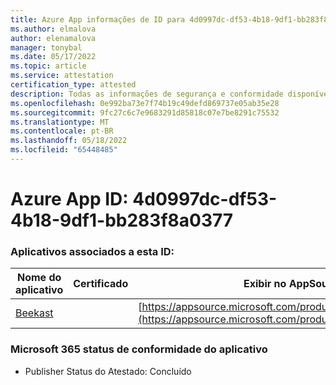 ```yaml
---
title: Azure App informações de ID para 4d0997dc-df53-4b18-9df1-bb283f8a0377
ms.author: elmalova
author: elenamalova
manager: tonybal
ms.date: 05/17/2022
ms.topic: article
ms.service: attestation
certification_type: attested
description: Todas as informações de segurança e conformidade disponíveis para 4d0997dc-df53-4b18-9df1-bb283f8a0377.
ms.openlocfilehash: 0e992ba73e7f74b19c49defd869737e05ab35e28
ms.sourcegitcommit: 9fc27c6c7e9683291d85818c07e7be8291c75532
ms.translationtype: MT
ms.contentlocale: pt-BR
ms.lasthandoff: 05/18/2022
ms.locfileid: "65448485"
---
```

# <a name="azure-app-id-4d0997dc-df53-4b18-9df1-bb283f8a0377"></a>Azure App ID: 4d0997dc-df53-4b18-9df1-bb283f8a0377


### <a name="apps-associated-with-this-id"></a>Aplicativos associados a esta ID:
| **Nome do aplicativo** | **Certificado** | **Exibir no AppSource** |
|--------------|---------------|-----------------------|
| [Beekast](../forward/WA200001447.md) |  | [https://appsource.microsoft.com/product/office/WA200001447](https://appsource.microsoft.com/product/office/WA200001447) |

### <a name="microsoft-365-app-compliance-status"></a>Microsoft 365 status de conformidade do aplicativo
- Publisher Status do Atestado: Concluído
